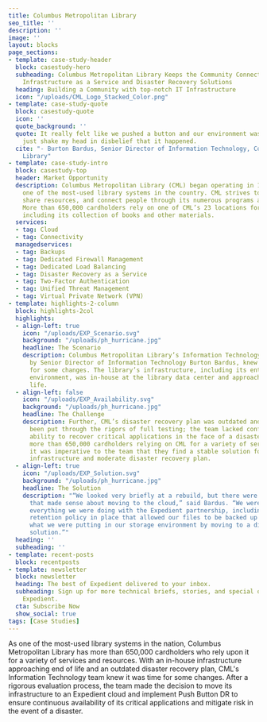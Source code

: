 ```yaml
---
title: Columbus Metropolitan Library
seo_title: ''
description: ''
image: ''
layout: blocks
page_sections:
- template: case-study-header
  block: casestudy-hero
  subheading: Columbus Metropolitan Library Keeps the Community Connected with Expedient's
    Infrastructure as a Service and Disaster Recovery Solutions
  heading: Building a Community with top-notch IT Infrastructure
  icon: "/uploads/CML_Logo_Stacked_Color.png"
- template: case-study-quote
  block: casestudy-quote
  icon: ''
  quote_background: ''
  quote: It really felt like we pushed a button and our environment was moved. I would
    just shake my head in disbelief that it happened.
  cite: "- Burton Bardus, Senior Director of Information Technology, Columbus Metropolitan
    Library"
- template: case-study-intro
  block: casestudy-top
  header: Market Opportunity
  description: Columbus Metropolitan Library (CML) began operating in 1873 and is
    one of the most-used library systems in the country. CML strives to inspire reading,
    share resources, and connect people through its numerous programs and services.
    More than 650,000 cardholders rely on one of CML’s 23 locations for resources,
    including its collection of books and other materials.
  services:
  - tag: Cloud
  - tag: Connectivity
  managedservices:
  - tag: Backups
  - tag: Dedicated Firewall Management
  - tag: Dedicated Load Balancing
  - tag: Disaster Recovery as a Service
  - tag: Two-Factor Authentication
  - tag: Unified Threat Management
  - tag: Virtual Private Network (VPN)
- template: highlights-2-column
  block: highlights-2col
  highlights:
  - align-left: true
    icon: "/uploads/EXP_Scenario.svg"
    background: "/uploads/ph_hurricane.jpg"
    headline: The Scenario
    description: Columbus Metropolitan Library’s Information Technology team, led
      by Senior Director of Information Technology Burton Bardus, knew it was time
      for some changes. The library’s infrastructure, including its entire production
      environment, was in-house at the library data center and approaching end of
      life.
  - align-left: false
    icon: "/uploads/EXP_Availability.svg"
    background: "/uploads/ph_hurricane.jpg"
    headline: The Challenge
    description: Further, CML’s disaster recovery plan was outdated and hadn’t recently
      been put through the rigors of full testing; the team lacked confidence in its
      ability to recover critical applications in the face of a disaster. And with
      more than 650,000 cardholders relying on CML for a variety of services and resources,
      it was imperative to the team that they find a stable solution for its undersized
      infrastructure and moderate disaster recovery plan.
  - align-left: true
    icon: "/uploads/EXP_Solution.svg"
    background: "/uploads/ph_hurricane.jpg"
    headline: The Solution
    description: "“We looked very briefly at a rebuild, but there were a lot of things
      that made sense about moving to the cloud,” said Bardus. “We were able to expand
      everything we were doing with the Expedient partnership, including having a
      retention policy in place that allowed our files to be backed up while expanding
      what we were putting in our storage environment by moving to a disk-based backup
      solution.”"
  heading: ''
  subheading: ''
- template: recent-posts
  block: recentposts
- template: newsletter
  block: newsletter
  heading: The best of Expedient delivered to your inbox.
  subheading: Sign up for more technical briefs, stories, and special offers from
    Expedient.
  cta: Subscribe Now
  show_social: true
tags: [Case Studies]
---
```


As one of the most-used library systems in the nation, Columbus Metropolitan Library has more than 650,000 cardholders who rely upon it for a variety of services and resources. With an in-house infrastructure approaching end of life and an outdated disaster recovery plan, CML's Information Technology team knew it was time for some changes. After a rigorous evaluation process, the team made the decision to move its infrastructure to an Expedient cloud and implement Push Button DR to ensure continuous availability of its critical applications and mitigate risk in the event of a disaster.